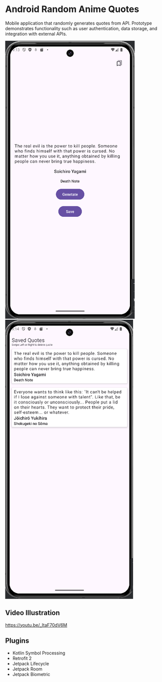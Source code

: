 # Android Random Anime Quotes

Mobile application that randomly generates quotes from API. Prototype demonstrates functionality such as user authentication, data storage, and integration with external APIs.

![Illustration](https://github.com/adilism48/RandomAnimeQuotes/blob/main/img/main_page.png) ![Illustration](https://github.com/adilism48/RandomAnimeQuotes/blob/main/img/saved_page.png)
 
## Video Illustration
https://youtu.be/_ItaF70dV6M

## Plugins
- Kotlin Symbol Processing
- Retrofit 2
- Jetpack Lifecycle
- Jetpack Room
- Jetpack Biometric
